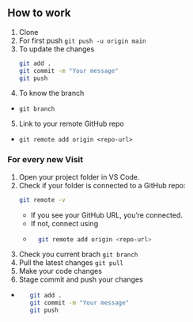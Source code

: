 
## How to work
1. Clone
2. For first push `git push -u origin main`
3. To update the changes 
   ```bash
   git add .
   git commit -m "Your message"
   git push
   ```
4. To know the branch
  - `git branch`
5. Link to your remote GitHub repo
  - `git remote add origin <repo-url>`

### For every new Visit
1. Open your project folder in VS Code.
2. Check if your folder is connected to a GitHub repo:
   ```bash
   git remote -v
   ```
    - If you see your GitHub URL, you’re connected.
    - If not, connect using
    - ```bash
        git remote add origin <repo-url>
      ```
  3. Check you current brach `git branch`
  4. Pull the latest changes `git pull`
  5. Make your code changes
  6. Stage commit and push your changes
   - ```bash 
        git add .
        git commit -m "Your message"
        git push
   ```
   